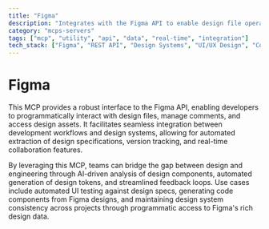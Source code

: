 ```yaml
---
title: "Figma"
description: "Integrates with the Figma API to enable design file operations, comment management, and access to design assets for AI-driven analysis and collaboration."
category: "mcps-servers"
tags: ["mcp", "utility", "api", "data", "real-time", "integration"]
tech_stack: ["Figma", "REST API", "Design Systems", "UI/UX Design", "Collaboration Tools"]
---
```


# Figma

This MCP provides a robust interface to the Figma API, enabling developers to programmatically interact with design files, manage comments, and access design assets. It facilitates seamless integration between development workflows and design systems, allowing for automated extraction of design specifications, version tracking, and real-time collaboration features.

By leveraging this MCP, teams can bridge the gap between design and engineering through AI-driven analysis of design components, automated generation of design tokens, and streamlined feedback loops. Use cases include automated UI testing against design specs, generating code components from Figma designs, and maintaining design system consistency across projects through programmatic access to Figma's rich design data.
